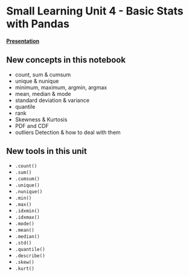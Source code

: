 # Small Learning Unit 4 - Basic Stats with Pandas

#### [Presentation](https://docs.google.com/presentation/d/1n-ncrdRzh0qhXIiuNuWePM41sPcO1jY1/edit)

## New concepts in this notebook
- count, sum & cumsum
- unique & nunique
- minimum, maximum, argmin, argmax
- mean, median & mode
- standard deviation & variance
- quantile
- rank
- Skewness & Kurtosis
- PDF and CDF
- outliers Detection & how to deal with them

 
 ## New tools in this unit
 * `.count()`
 * `.sum()`
 * `.cumsum()`
 * `.unique()`
 * `.nunique()` 
 * `.min()` 
 * `.max()`
 * `.idxmin()`
 * `.idxmax()`
 * `.mode()`
 * `.mean()`
 * `.median()`
 * `.std()`
 * `.quantile()`
 * `.describe()` 
 * `.skew()`
 * `.kurt()`